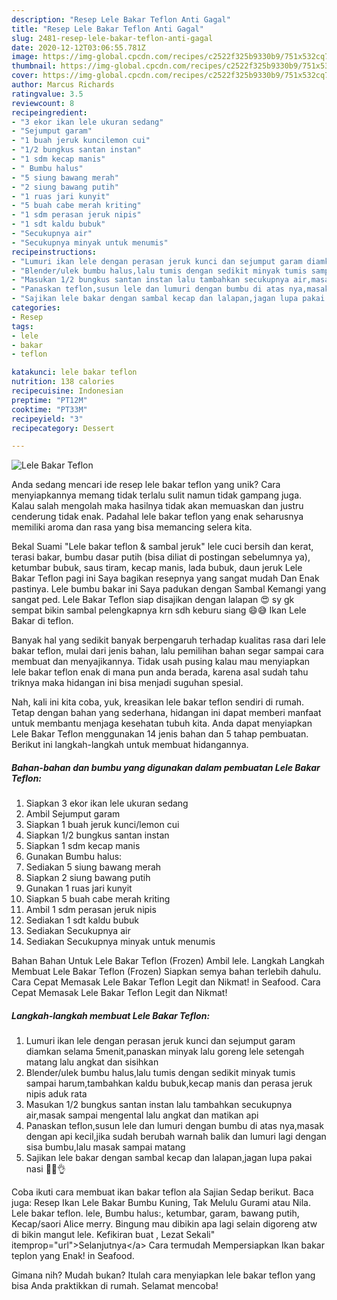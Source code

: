```yaml
---
description: "Resep Lele Bakar Teflon Anti Gagal"
title: "Resep Lele Bakar Teflon Anti Gagal"
slug: 2481-resep-lele-bakar-teflon-anti-gagal
date: 2020-12-12T03:06:55.781Z
image: https://img-global.cpcdn.com/recipes/c2522f325b9330b9/751x532cq70/lele-bakar-teflon-foto-resep-utama.jpg
thumbnail: https://img-global.cpcdn.com/recipes/c2522f325b9330b9/751x532cq70/lele-bakar-teflon-foto-resep-utama.jpg
cover: https://img-global.cpcdn.com/recipes/c2522f325b9330b9/751x532cq70/lele-bakar-teflon-foto-resep-utama.jpg
author: Marcus Richards
ratingvalue: 3.5
reviewcount: 8
recipeingredient:
- "3 ekor ikan lele ukuran sedang"
- "Sejumput garam"
- "1 buah jeruk kuncilemon cui"
- "1/2 bungkus santan instan"
- "1 sdm kecap manis"
- " Bumbu halus"
- "5 siung bawang merah"
- "2 siung bawang putih"
- "1 ruas jari kunyit"
- "5 buah cabe merah kriting"
- "1 sdm perasan jeruk nipis"
- "1 sdt kaldu bubuk"
- "Secukupnya air"
- "Secukupnya minyak untuk menumis"
recipeinstructions:
- "Lumuri ikan lele dengan perasan jeruk kunci dan sejumput garam diamkan selama 5menit,panaskan minyak lalu goreng lele setengah matang lalu angkat dan sisihkan"
- "Blender/ulek bumbu halus,lalu tumis dengan sedikit minyak tumis sampai harum,tambahkan kaldu bubuk,kecap manis dan perasa jeruk nipis aduk rata"
- "Masukan 1/2 bungkus santan instan lalu tambahkan secukupnya air,masak sampai mengental lalu angkat dan matikan api"
- "Panaskan teflon,susun lele dan lumuri dengan bumbu di atas nya,masak dengan api kecil,jika sudah berubah warnah balik dan lumuri lagi dengan sisa bumbu,lalu masak sampai matang"
- "Sajikan lele bakar dengan sambal kecap dan lalapan,jagan lupa pakai nasi 🤭🤤👌"
categories:
- Resep
tags:
- lele
- bakar
- teflon

katakunci: lele bakar teflon 
nutrition: 138 calories
recipecuisine: Indonesian
preptime: "PT12M"
cooktime: "PT33M"
recipeyield: "3"
recipecategory: Dessert

---
```



![Lele Bakar Teflon](https://img-global.cpcdn.com/recipes/c2522f325b9330b9/751x532cq70/lele-bakar-teflon-foto-resep-utama.jpg)

Anda sedang mencari ide resep lele bakar teflon yang unik? Cara menyiapkannya memang tidak terlalu sulit namun tidak gampang juga. Kalau salah mengolah maka hasilnya tidak akan memuaskan dan justru cenderung tidak enak. Padahal lele bakar teflon yang enak seharusnya memiliki aroma dan rasa yang bisa memancing selera kita.

Bekal Suami &#34;Lele bakar teflon &amp; sambal jeruk&#34; lele cuci bersih dan kerat, terasi bakar, bumbu dasar putih (bisa diliat di postingan sebelumnya ya), ketumbar bubuk, saus tiram, kecap manis, lada bubuk, daun jeruk Lele Bakar Teflon pagi ini Saya bagikan resepnya yang sangat mudah Dan Enak pastinya. Lele bumbu bakar ini Saya padukan dengan Sambal Kemangi yang sangat ped. Lele Bakar Teflon siap disajikan dengan lalapan 😍 sy gk sempat bikin sambal pelengkapnya krn sdh keburu siang 😄😅 Ikan Lele Bakar di teflon.

Banyak hal yang sedikit banyak berpengaruh terhadap kualitas rasa dari lele bakar teflon, mulai dari jenis bahan, lalu pemilihan bahan segar sampai cara membuat dan menyajikannya. Tidak usah pusing kalau mau menyiapkan lele bakar teflon enak di mana pun anda berada, karena asal sudah tahu triknya maka hidangan ini bisa menjadi suguhan spesial.


Nah, kali ini kita coba, yuk, kreasikan lele bakar teflon sendiri di rumah. Tetap dengan bahan yang sederhana, hidangan ini dapat memberi manfaat untuk membantu menjaga kesehatan tubuh kita. Anda dapat menyiapkan Lele Bakar Teflon menggunakan 14 jenis bahan dan 5 tahap pembuatan. Berikut ini langkah-langkah untuk membuat hidangannya.

<!--inarticleads1-->

##### Bahan-bahan dan bumbu yang digunakan dalam pembuatan Lele Bakar Teflon:

1. Siapkan 3 ekor ikan lele ukuran sedang
1. Ambil Sejumput garam
1. Siapkan 1 buah jeruk kunci/lemon cui
1. Siapkan 1/2 bungkus santan instan
1. Siapkan 1 sdm kecap manis
1. Gunakan  Bumbu halus:
1. Sediakan 5 siung bawang merah
1. Siapkan 2 siung bawang putih
1. Gunakan 1 ruas jari kunyit
1. Siapkan 5 buah cabe merah kriting
1. Ambil 1 sdm perasan jeruk nipis
1. Sediakan 1 sdt kaldu bubuk
1. Sediakan Secukupnya air
1. Sediakan Secukupnya minyak untuk menumis


Bahan Bahan Untuk Lele Bakar Teflon (Frozen) Ambil lele. Langkah Langkah Membuat Lele Bakar Teflon (Frozen) Siapkan semya bahan terlebih dahulu. Cara Cepat Memasak Lele Bakar Teflon Legit dan Nikmat! in Seafood. Cara Cepat Memasak Lele Bakar Teflon Legit dan Nikmat! 

<!--inarticleads2-->

##### Langkah-langkah membuat Lele Bakar Teflon:

1. Lumuri ikan lele dengan perasan jeruk kunci dan sejumput garam diamkan selama 5menit,panaskan minyak lalu goreng lele setengah matang lalu angkat dan sisihkan
1. Blender/ulek bumbu halus,lalu tumis dengan sedikit minyak tumis sampai harum,tambahkan kaldu bubuk,kecap manis dan perasa jeruk nipis aduk rata
1. Masukan 1/2 bungkus santan instan lalu tambahkan secukupnya air,masak sampai mengental lalu angkat dan matikan api
1. Panaskan teflon,susun lele dan lumuri dengan bumbu di atas nya,masak dengan api kecil,jika sudah berubah warnah balik dan lumuri lagi dengan sisa bumbu,lalu masak sampai matang
1. Sajikan lele bakar dengan sambal kecap dan lalapan,jagan lupa pakai nasi 🤭🤤👌


Coba ikuti cara membuat ikan bakar teflon ala Sajian Sedap berikut. Baca juga: Resep Ikan Lele Bakar Bumbu Kuning, Tak Melulu Gurami atau Nila. Lele bakar teflon. lele, Bumbu halus:, ketumbar, garam, bawang putih, Kecap/saori Alice merry. Bingung mau dibikin apa lagi selain digoreng atw di bikin mangut lele. Kefikiran buat , Lezat Sekali&#34; itemprop=&#34;url&#34;&gt;Selanjutnya&lt;/a&gt; Cara termudah Mempersiapkan Ikan bakar teplon yang Enak! in Seafood. 

Gimana nih? Mudah bukan? Itulah cara menyiapkan lele bakar teflon yang bisa Anda praktikkan di rumah. Selamat mencoba!
